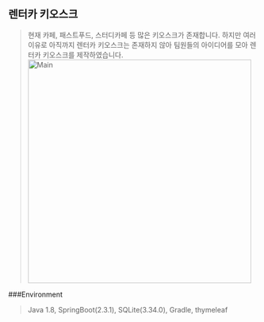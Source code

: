 ## 렌터카 키오스크
> 현재 카페, 패스트푸드, 스터디카페 등 많은 키오스크가 존재합니다.
> 하지만 여러 이유로 아직까지 렌터카 키오스크는 존재하지 않아 팀원들의 아이디어를 모아 렌터카 키오스크를 제작하였습니다.
<img src="/capture/main.png" width="450px" alt="Main"></img><br/>

###Environment
>Java 1.8, SpringBoot(2.3.1), SQLite(3.34.0), Gradle, thymeleaf
